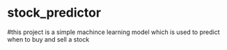 # stock_predictor
#this project is a simple machince learning model which is used to predict when to buy and sell a stock
